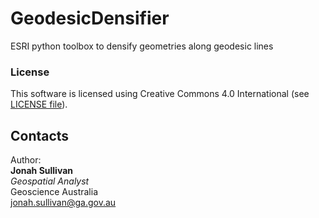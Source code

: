 # GeodesicDensifier
ESRI python toolbox to densify geometries along geodesic lines

### License
This software is licensed using Creative Commons 4.0 International (see [LICENSE file](LICENSE.md)).

## Contacts
Author:  
**Jonah Sullivan**  
*Geospatial Analyst*  
Geoscience Australia  
<jonah.sullivan@ga.gov.au>
